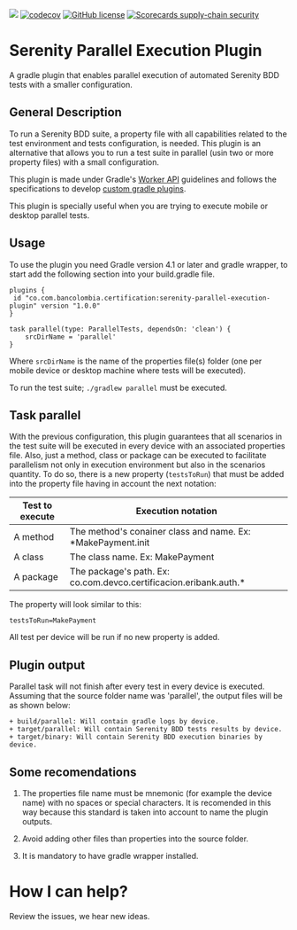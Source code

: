 ![](https://github.com/bancolombia/serenity-parallel-execution-plugin/workflows/parallel-plugin-actions/badge.svg)
[![codecov](https://codecov.io/gh/bancolombia/serenity-parallel-execution-plugin/branch/master/graph/badge.svg)](https://codecov.io/gh/bancolombia/serenity-parallel-execution-plugin)
[![GitHub license](https://img.shields.io/github/license/Naereen/StrapDown.js.svg)](https://github.com/bancolombia/serenity-parallel-execution-plugin/blob/master/LICENSE)
[![Scorecards supply-chain security](https://github.com/bancolombia/serenity-parallel-execution-plugin/actions/workflows/scorecards-analysis.yml/badge.svg)](https://github.com/bancolombia/serenity-parallel-execution-plugin/actions/workflows/scorecards-analysis.yml)
# Serenity Parallel Execution Plugin
A gradle plugin that enables parallel execution of automated Serenity BDD tests with a smaller configuration.

## General Description
To run a Serenity BDD suite, a property file with all capabilities related to the test environment and tests configuration,
is needed. This plugin is an alternative that allows you to run a test suite in parallel (usin two or more property files) with
a small configuration.

This plugin is made under Gradle's [Worker API](https://guides.gradle.org/using-the-worker-api/) guidelines and follows
the specifications to develop [custom gradle plugins](https://docs.gradle.org/4.10/userguide/custom_plugins.html).

This plugin is specially useful when you are trying to execute mobile or desktop parallel tests.

## Usage
To use the plugin you need Gradle version 4.1 or later and gradle wrapper, to start add the following section into your
build.gradle file.

```shell
plugins {
 id "co.com.bancolombia.certification:serenity-parallel-execution-plugin" version "1.0.0"
}

task parallel(type: ParallelTests, dependsOn: 'clean') {
    srcDirName = 'parallel'
}
```

Where ```srcDirName``` is the name of the properties file(s) folder (one per mobile device or desktop machine where tests will
be executed).

To run the test suite; ```./gradlew parallel``` must be executed.

## Task parallel
With the previous configuration, this plugin guarantees that all scenarios in the test suite will be executed in every
device with an associated properties file.
Also, just a method, class or package can be executed to facilitate parallelism not only in execution environment but also in the
scenarios quantity. To do so, there is a new property (```testsToRun```) that must be added into the property file having in
account the next notation:

| Test to execute  | Execution notation |
| ------------- | ------------- |
| A method  |  The method's conainer class and name. Ex: *MakePayment.init  |
| A class  | The class name. Ex: MakePayment  |
| A package  | The package's path. Ex: co.com.devco.certificacion.eribank.auth.*   |

The property will look similar to this:
```shell
testsToRun=MakePayment
```
All test per device will be run if no new property is added.

## Plugin output
Parallel task will not finish after every test in every device is executed. Assuming that the source folder name was 'parallel',
the output files will be as shown below:

```shell
+ build/parallel: Will contain gradle logs by device.
+ target/parallel: Will contain Serenity BDD tests results by device.
+ target/binary: Will contain Serenity BDD execution binaries by device.
```

## Some recomendations
1. The properties file name must be mnemonic (for example the device name) with no spaces or special characters. It is
    recomended in this way because this standard is taken into account to name the plugin outputs.

2. Avoid adding other files than properties into the source folder.

3. It is mandatory to have gradle wrapper installed.

# How I can help?
Review the issues, we hear new ideas.
